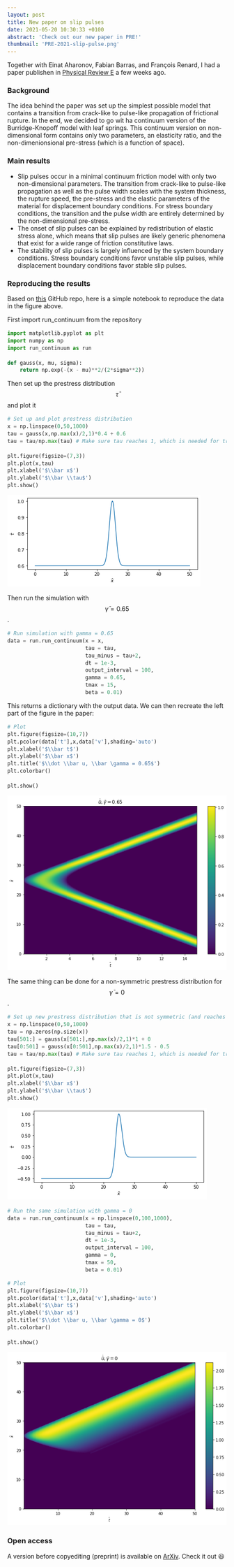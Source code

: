 ```yaml
---
layout: post
title: New paper on slip pulses
date: 2021-05-20 10:30:33 +0100
abstract: 'Check out our new paper in PRE!'
thumbnail: 'PRE-2021-slip-pulse.png'
---
```


Together with Einat Aharonov, Fabian Barras, and Fran&ccedil;ois Renard, I had a paper publishen in [Physical Review E](https://journals.aps.org/pre/abstract/10.1103/PhysRevE.103.052802) a few weeks ago.

### Background
The idea behind the paper was set up the simplest possible model that contains a transition from crack-like to pulse-like propagation of frictional rupture. In the end, we decided to go wit ha continuum version of the Burridge-Knopoff model with leaf springs. This continuum version on non-dimensional form contains only two parameters, an elasticity ratio, and the non-dimenionsional pre-stress (which is a function of space).

### Main results
* Slip pulses occur in a minimal continuum friction model with only two non-dimensional parameters. The transition from crack-like to pulse-like propagation as well as the pulse width scales with the system thickness, the rupture speed, the pre-stress and the elastic parameters of the material for displacement boundary conditions. For stress boundary conditions, the transition and the pulse width are entirely determined by the non-dimensional pre-stress.
* The onset of slip pulses can be explained by redistribution of elastic stress alone, which means that slip pulses are likely generic phenomena that exist for a wide range of friction constitutive laws.
* The stability of slip pulses is largely influenced by the system boundary conditions. Stress boundary conditions favor unstable slip pulses, while displacement boundary conditions favor stable slip pulses.

### Reproducing the results
Based on [this](https://github.com/kjetilthogersen/1D-rupture) GitHub repo, here is a simple notebook to reproduce the data in the figure above.

First import run_continuum from the repository
```python
import matplotlib.pyplot as plt
import numpy as np
import run_continuum as run

def gauss(x, mu, sigma):
    return np.exp(-(x - mu)**2/(2*sigma**2))
```

Then set up the prestress distribution $$ \bar \tau $$ and plot it
```python
# Set up and plot prestress distribution
x = np.linspace(0,50,1000)
tau = gauss(x,np.max(x)/2,1)*0.4 + 0.6
tau = tau/np.max(tau) # Make sure tau reaches 1, which is needed for triggering

plt.figure(figsize=(7,3))
plt.plot(x,tau)
plt.xlabel('$\\bar x$')
plt.ylabel('$\\bar \\tau$')
plt.show()
```



![png](/img/2021-05-25-new-paper-on-slip-pulses/output_1_0.png)



Then run the simulation with $$\bar \gamma = 0.65$$.
```python
# Run simulation with gamma = 0.65
data = run.run_continuum(x = x,
                         tau = tau,
                         tau_minus = tau+2,
                         dt = 1e-3,
                         output_interval = 100,
                         gamma = 0.65,
                         tmax = 15,
                         beta = 0.01)
```

This returns a dictionary with the output data. We can then recreate the left part of the figure in the paper:
```python
# Plot
plt.figure(figsize=(10,7))
plt.pcolor(data['t'],x,data['v'],shading='auto')
plt.xlabel('$\\bar t$')
plt.ylabel('$\\bar x$')
plt.title('$\\dot \\bar u, \\bar \gamma = 0.65$')
plt.colorbar()

plt.show()
```



![png](/img/2021-05-25-new-paper-on-slip-pulses/output_3_0.png)



The same thing can be done for a non-symmetric prestress distribution for $$\bar \gamma = 0$$.
```python
# Set up new prestress distribution that is not symmetric (and reaches 0):
x = np.linspace(0,50,1000)
tau = np.zeros(np.size(x))
tau[501:] = gauss(x[501:],np.max(x)/2,1)*1 + 0
tau[0:501] = gauss(x[0:501],np.max(x)/2,1)*1.5 - 0.5
tau = tau/np.max(tau) # Make sure tau reaches 1, which is needed for triggering

plt.figure(figsize=(7,3))
plt.plot(x,tau)
plt.xlabel('$\\bar x$')
plt.ylabel('$\\bar \\tau$')
plt.show()
```



![png](/img/2021-05-25-new-paper-on-slip-pulses/output_4_0.png)




```python
# Run the same simulation with gamma = 0
data = run.run_continuum(x = np.linspace(0,100,1000),
                         tau = tau,
                         tau_minus = tau+2,
                         dt = 1e-3,
                         output_interval = 100,
                         gamma = 0,
                         tmax = 50,
                         beta = 0.01)
```


```python
# Plot
plt.figure(figsize=(10,7))
plt.pcolor(data['t'],x,data['v'],shading='auto')
plt.xlabel('$\\bar t$')
plt.ylabel('$\\bar x$')
plt.title('$\\dot \\bar u, \\bar \gamma = 0$')
plt.colorbar()

plt.show()
```



![png](/img/2021-05-25-new-paper-on-slip-pulses/output_6_0.png)






### Open access
A version before copyediting (preprint) is available on [ArXiv](https://arxiv.org/abs/2012.11199). Check it out :smiley:
